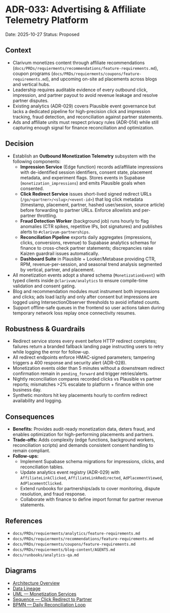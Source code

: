 # ADR-033: Advertising & Affiliate Telemetry Platform
Date: 2025-10-27
Status: Proposed

## Context
- Clarivum monetizes content through affiliate recommendations (`docs/PRDs/requierments/recommendations/feature-requirements.md`), coupon programs (`docs/PRDs/requierments/coupons/feature-requirements.md`), and upcoming on-site ad placements across blogs and vertical hubs.
- Leadership requires auditable evidence of every outbound click, impression, and partner payout to avoid revenue leakage and resolve partner disputes.
- Existing analytics (ADR-029) covers Plausible event governance but lacks a dedicated pipeline for high-precision click and impression tracking, fraud detection, and reconciliation against partner statements.
- Ads and affiliate units must respect privacy rules (ADR-014) while still capturing enough signal for finance reconciliation and optimization.

## Decision
- Establish an **Outbound Monetization Telemetry** subsystem with the following components:
  - **Impression Service** (Edge function) records ad/affiliate impressions with de-identified session identifiers, consent state, placement metadata, and experiment flags. Stores events in Supabase (`monetization_impressions`) and emits Plausible goals when consented.
  - **Click Redirect Service** issues short-lived signed redirect URLs (`/go/<partner>/<slug>/<event-id>`) that log click metadata (timestamp, placement, partner, hashed user/session, source article) before forwarding to partner URLs. Enforce allowlists and per-partner throttling.
  - **Fraud Detection Worker** (background job) runs hourly to flag anomalies (CTR spikes, repetitive IPs, bot signatures) and publishes alerts to `#clarivum-partnerships`.
  - **Reconciliation Pipeline** exports daily aggregates (impressions, clicks, conversions, revenue) to Supabase analytics schemas for finance to cross-check partner statements; discrepancies raise Kaizen guardrail issues automatically.
  - **Dashboard Suite** in Plausible + Looker/Metabase providing CTR, RPM, revenue-per-session, and seasonal trend analysis segmented by vertical, partner, and placement.
- All monetization events adopt a shared schema (`MonetizationEvent`) with typed clients inside `@clarivum/analytics` to ensure compile-time validation and consent gating.
- Blog and recommendation modules must instrument both impressions and clicks; ads load lazily and only after consent but impressions are logged using IntersectionObserver thresholds to avoid inflated counts.
- Support offline-safe queues in the frontend so user actions taken during temporary network loss replay once connectivity resumes.

## Robustness & Guardrails
- Redirect service stores every event before HTTP redirect completes; failures return a branded fallback landing page instructing users to retry while logging the error for follow-up.
- All redirect endpoints enforce HMAC-signed parameters; tampering triggers a 400 response and security alert (ADR-028).
- Monetization events older than 5 minutes without a downstream redirect confirmation remain in `pending_forward` and trigger retries/alerts.
- Nightly reconciliation compares recorded clicks vs Plausible vs partner reports; mismatches >2% escalate to platform + finance within one business day.
- Synthetic monitors hit key placements hourly to confirm redirect availability and logging.

## Consequences
- **Benefits:** Provides audit-ready monetization data, deters fraud, and enables optimization for high-performing placements and partners.
- **Trade-offs:** Adds complexity (edge functions, background workers, reconciliation scripts) and demands consistent consent handling to remain compliant.
- **Follow-ups:**
  - Implement Supabase schema migrations for impressions, clicks, and reconciliation tables.
  - Update analytics event registry (ADR-029) with `AffiliateLinkClicked`, `AffiliateLinkRedirected`, `AdPlacementViewed`, `AdPlacementClicked`.
  - Extend runbooks for partnerships/ads to cover monitoring, dispute resolution, and fraud response.
  - Collaborate with finance to define import format for partner revenue statements.

## References
- `docs/PRDs/requierments/analytics/feature-requirements.md`
- `docs/PRDs/requierments/recommendations/feature-requirements.md`
- `docs/PRDs/requierments/coupons/feature-requirements.md`
- `docs/PRDs/requierments/blog-content/AGENTS.md`
- `docs/runbooks/analytics-qa.md`

## Diagrams
- [Architecture Overview](../diagrams/adr-033-advertising-and-affiliate-telemetry/architecture-overview.mmd)
- [Data Lineage](../diagrams/adr-033-advertising-and-affiliate-telemetry/data-lineage.mmd)
- [UML — Monetization Services](../diagrams/adr-033-advertising-and-affiliate-telemetry/uml-components.mmd)
- [Sequence — Click Redirect to Partner](../diagrams/adr-033-advertising-and-affiliate-telemetry/sequence-click-redirect.mmd)
- [BPMN — Daily Reconciliation Loop](../diagrams/adr-033-advertising-and-affiliate-telemetry/bpmn-reconciliation.mmd)
